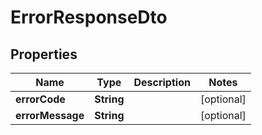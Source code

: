 

# ErrorResponseDto

## Properties

Name | Type | Description | Notes
------------ | ------------- | ------------- | -------------
**errorCode** | **String** |  |  [optional]
**errorMessage** | **String** |  |  [optional]



